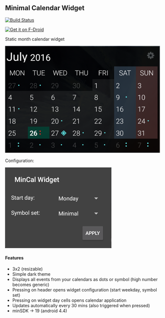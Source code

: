 ## Minimal Calendar Widget
[![Build Status](https://travis-ci.org/mvmike/min-cal-widget.svg?branch=master)](https://travis-ci.org/mvmike/min-cal-widget)

<a href="https://f-droid.org/app/cat.mvmike.minimalcalendarwidget">
    <img src="https://f-droid.org/badge/get-it-on.png"
         alt="Get it on F-Droid" height="80">
</a>

Static month calendar widget


![Minimal Calendar Widget Screenshot](assets/widget_preview.png)

Configuration: 

![Minimal Calendar Widget Configuration Screenshot](assets/configuration_preview.png)

#### Features

* 3x2 (resizable)
* Simple dark theme
* Displays all events from your calendars as dots or symbol (high number becomes generic)
* Pressing on header opens widget configuration (start weekday, symbol set)
* Pressing on widget day cells opens calendar application
* Updates automatically every 30 mins (also triggered when pressed)
* minSDK → 19 (android 4.4)